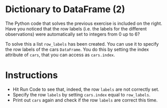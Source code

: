 # Dictionary to DataFrame (2)
The Python code that solves the previous exercise is included on the right. Have you noticed that the row labels (i.e. the labels for the different observations) were automatically set to integers from 0 up to 6?

To solve this a list `row_labels` has been created. You can use it to specify the row labels of the cars `DataFrame`. You do this by setting the index attribute of `cars`, that you can access as `cars.index`.

# Instructions
- Hit Run Code to see that, indeed, the row `labels` are not correctly set.
- Specify the row `labels` by setting `cars.index` equal to `row_labels`.
- Print out `cars` again and check if the row `labels` are correct this time.

